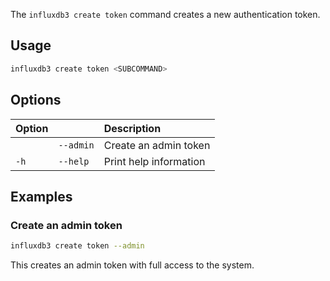 
The `influxdb3 create token` command creates a new authentication token.

## Usage

<!--pytest.mark.skip-->

```bash
influxdb3 create token <SUBCOMMAND>
```

## Options

| Option |          | Description            |
| :----- | :------- | :--------------------- |
|        |`--admin`| Create an admin token  |
| `-h`   | `--help` | Print help information |

## Examples

### Create an admin token

<!--pytest.mark.skip-->

```bash
influxdb3 create token --admin
```

This creates an admin token with full access to the system.
